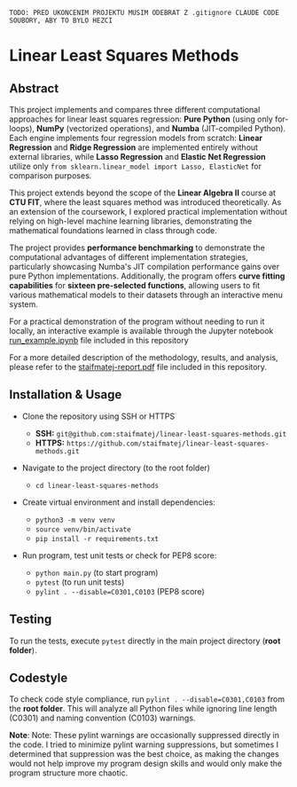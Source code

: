 ``` 
TODO: PRED UKONCENIM PROJEKTU MUSIM ODEBRAT Z .gitignore CLAUDE CODE SOUBORY, ABY TO BYLO HEZCI
```

# Linear Least Squares Methods


## Abstract

This project implements and compares three different
  computational approaches for linear least squares
  regression: **Pure Python** (using only for-loops),
  **NumPy** (vectorized operations), and **Numba**
  (JIT-compiled Python). Each engine implements four
  regression models from scratch: **Linear Regression** and
   **Ridge Regression** are implemented entirely without
  external libraries, while **Lasso Regression** and
  **Elastic Net Regression** utilize only `from
  sklearn.linear_model import Lasso, ElasticNet` for
  comparison purposes.

  This project extends beyond the scope of the **Linear 
  Algebra II** course at **CTU FIT**, where the least
  squares method was introduced theoretically. As an
  extension of the coursework, I explored practical
  implementation without relying on high-level machine
  learning libraries, demonstrating the mathematical
  foundations learned in class through code.

  The project provides **performance benchmarking** to
  demonstrate the computational advantages of different
  implementation strategies, particularly showcasing
  Numba's JIT compilation performance gains over pure
  Python implementations. Additionally, the program offers
  **curve fitting capabilities** for **sixteen pre-selected
   functions**, allowing users to fit various mathematical
  models to their datasets through an interactive menu
  system.

For a practical demonstration of the program without needing to run it locally, an interactive example is
  available through the Jupyter notebook
  [run_example.ipynb](run_example.ipynb) file included in this repository


For a more detailed description of the methodology, results, and analysis, please refer to the [staifmatej-report.pdf](staifmatej-report.pdf) file included in this repository.


## Installation & Usage

- Clone the repository using SSH or HTTPS
    - **SSH:** `git@github.com:staifmatej/linear-least-squares-methods.git`
    - **HTTPS:** `https://github.com/staifmatej/linear-least-squares-methods.git`

- Navigate to the project directory (to the root folder)

    - `cd linear-least-squares-methods`

- Create virtual environment and install dependencies:

    - `python3 -m venv venv`
    - `source venv/bin/activate`
    - `pip install -r requirements.txt`

- Run program, test unit tests or check for PEP8 score:
 
    - `python main.py` (to start program)
    - `pytest` (to run unit tests)
    - `pylint . --disable=C0301,C0103` (PEP8 score)

## Testing

To run the tests, execute `pytest` directly in the main project directory (**root folder**).

## Codestyle

To check code style compliance, run `pylint . --disable=C0301,C0103` from the **root folder**.
This will analyze all Python files while ignoring line length (C0301) and naming convention (C0103) warnings.
  

**Note**:  Note: These pylint warnings are occasionally suppressed
  directly in the code. I tried to minimize pylint warning
  suppressions, but sometimes I determined that suppression
   was the best choice, as making the changes would not
  help improve my program design skills and would only make
   the program structure more chaotic.
